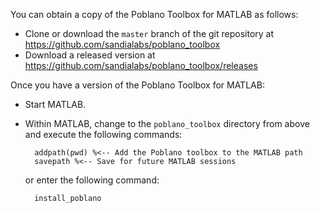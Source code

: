 You can obtain a copy of the Poblano Toolbox for MATLAB as follows:
* Clone or download the `master` branch of the git repository at https://github.com/sandialabs/poblano_toolbox
* Download a released version at https://github.com/sandialabs/poblano_toolbox/releases

Once you have a version of the Poblano Toolbox for MATLAB:
* Start MATLAB.
* Within MATLAB, change to the `poblano_toolbox` directory from above and execute the following commands:

        addpath(pwd) %<-- Add the Poblano toolbox to the MATLAB path
        savepath %<-- Save for future MATLAB sessions
  or enter the following command:

        install_poblano
